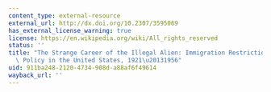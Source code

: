 ```yaml
---
content_type: external-resource
external_url: http://dx.doi.org/10.2307/3595069
has_external_license_warning: true
license: https://en.wikipedia.org/wiki/All_rights_reserved
status: ''
title: "The Strange Career of the Illegal Alien: Immigration Restriction and Deportation\
  \ Policy in the United States, 1921\u20131956"
uid: 911ba248-2120-4734-908d-a88af6f49614
wayback_url: ''
---
```


